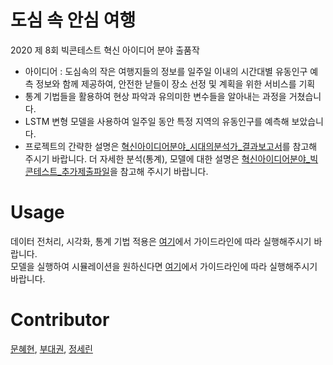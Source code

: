 # 도심 속 안심 여행
2020 제 8회 빅콘테스트 혁신 아이디어 분야 출품작

- 아이디어 : 도심속의 작은 여행지들의 정보를 일주일 이내의 시간대별 유동인구 예측 정보와 함께 제공하여, 안전한 낟들이 장소 선정 및 계획을 위한 서비스를 기획
- 통계 기법들을 활용하여 현상 파악과 유의미한 변수들을 알아내는 과정을 거쳤습니다.
- LSTM 변형 모델을 사용하여 일주일 동안 특정 지역의 유동인구를 예측해 보았습니다.
- 프로젝트의 간략한 설명은 [혁신아이디어분야_시대의분석가_결과보고서](https://github.com/hyehyeonmoon/2020_Big_contest/blob/main/%ED%98%81%EC%8B%A0%EC%95%84%EC%9D%B4%EB%94%94%EC%96%B4%EB%B6%84%EC%95%BC_%EC%8B%9C%EB%8C%80%EC%9D%98%EB%B6%84%EC%84%9D%EA%B0%80_%EA%B2%B0%EA%B3%BC%EB%B3%B4%EA%B3%A0%EC%84%9C.pdf)를 참고해 주시기 바랍니다. 더 자세한 분석(통계), 모델에 대한 설명은 [혁신아이디어분야_빅콘테스트_추가제출파일](https://github.com/hyehyeonmoon/2020_Big_contest/blob/main/%ED%98%81%EC%8B%A0%EC%95%84%EC%9D%B4%EB%94%94%EC%96%B4%EB%B6%84%EC%95%BC_%EB%B9%85%EC%BD%98%ED%85%8C%EC%8A%A4%ED%8A%B8_%EC%B6%94%EA%B0%80%EC%A0%9C%EC%B6%9C%ED%8C%8C%EC%9D%BC.pdf)을 참고해 주시기 바랍니다.

# Usage

데이터 전처리, 시각화, 통계 기법 적용은 [여기](https://github.com/hyehyeonmoon/2020_Big_contest/tree/main/%EC%BD%94%EB%93%9C)에서 가이드라인에 따라 실행해주시기 바랍니다.  
모델을 실행하여 시뮬레이션을 원하신다면 [여기](https://github.com/hyehyeonmoon/2020_Big_contest/tree/main/%EB%AA%A8%EB%8D%B8%EB%A7%81)에서 가이드라인에 따라 실행해주시기 바랍니다.

# Contributor
[문혜현](https://github.com/hyehyeonmoon), [부대권](https://github.com/deagwon97), [정세린](https://github.com/Serin-J)





